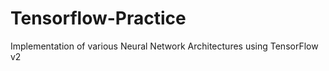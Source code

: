 # Tensorflow-Practice
Implementation of various Neural Network Architectures using TensorFlow v2 


